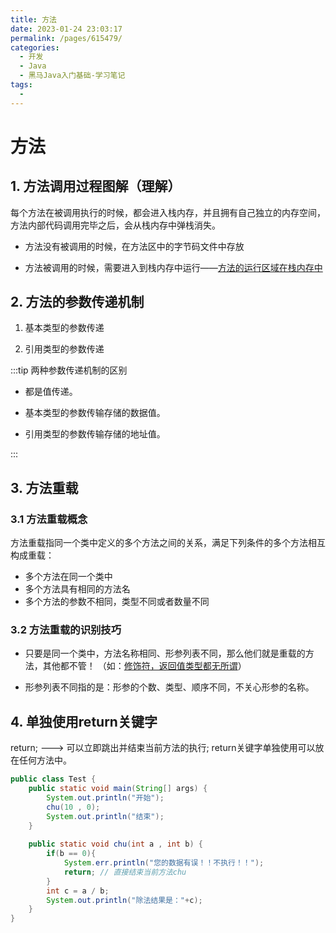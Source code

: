 ```yaml
---
title: 方法
date: 2023-01-24 23:03:17
permalink: /pages/615479/
categories:
  - 开发
  - Java
  - 黑马Java入门基础-学习笔记
tags:
  - 
---
```


# 方法

## 1. 方法调用过程图解（理解）

每个方法在被调用执行的时候，都会进入栈内存，并且拥有自己独立的内存空间，方法内部代码调用完毕之后，会从栈内存中弹栈消失。

- 方法没有被调用的时候，在方法区中的字节码文件中存放

- 方法被调用的时候，需要进入到栈内存中运行——<u>方法的运行区域在栈内存中</u>

## 2. 方法的参数传递机制

1. 基本类型的参数传递

2. 引用类型的参数传递

:::tip 两种参数传递机制的区别

- 都是值传递。 

- 基本类型的参数传输存储的数据值。 
-  引用类型的参数传输存储的地址值。

:::

## 3. 方法重载

### 3.1 方法重载概念

方法重载指同一个类中定义的多个方法之间的关系，满足下列条件的多个方法相互构成重载：

* 多个方法在同一个类中
* 多个方法具有相同的方法名
* 多个方法的参数不相同，类型不同或者数量不同

### 3.2 方法重载的识别技巧

- 只要是同一个类中，方法名称相同、形参列表不同，那么他们就是重载的方法，其他都不管！ （如：<u>修饰符，返回值类型都无所谓</u>）

- 形参列表不同指的是：形参的个数、类型、顺序不同，不关心形参的名称。

## 4. 单独使用return关键字

return; ---> 可以立即跳出并结束当前方法的执行; return关键字单独使用可以放在任何方法中。

```java
public class Test {
    public static void main(String[] args) {
        System.out.println("开始");
        chu(10 , 0);
        System.out.println("结束");
    }
     
    public static void chu(int a , int b) {
        if(b == 0){
            System.err.println("您的数据有误！！不执行！！");
            return; // 直接结束当前方法chu
        }
        int c = a / b;
        System.out.println("除法结果是："+c);
    }
}
```

